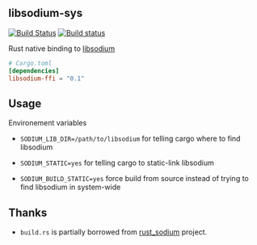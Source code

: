 ## libsodium-sys

[![Build Status](https://travis-ci.org/zonyitoo/libsodium-ffi.svg?branch=master)](https://travis-ci.org/zonyitoo/libsodium-ffi)
[![Build status](https://ci.appveyor.com/api/projects/status/em09bc2uktyvnf3h?svg=true)](https://ci.appveyor.com/project/zonyitoo/libsodium-ffi)

Rust native binding to [libsodium](https://github.com/jedisct1/libsodium)

```toml
# Cargo.toml
[dependencies]
libsodium-ffi = "0.1"
```

## Usage

Environement variables

- `SODIUM_LIB_DIR=/path/to/libsodium` for telling cargo where to find libsodium

- `SODIUM_STATIC=yes` for telling cargo to static-link libsodium

- `SODIUM_BUILD_STATIC=yes` force build from source instead of trying to find libsodium in system-wide

## Thanks

- `build.rs` is partially borrowed from [rust_sodium](https://github.com/maidsafe/rust_sodium/tree/master/rust_sodium-sys) project.
